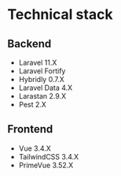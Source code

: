 # Technical stack

## Backend

- Laravel 11.X
- Laravel Fortify
- Hybridly 0.7.X
- Laravel Data 4.X
- Larastan 2.9.X
- Pest 2.X

## Frontend

- Vue 3.4.X
- TailwindCSS 3.4.X
- PrimeVue 3.52.X
